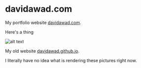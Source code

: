 davidawad.com
============

My portfolio website [davidawad.com](https://www.davidawad.com).

Here's a thing

![alt text](http://www.kylejson.com/img/v2_DRAFT1.png "Redesign Draft 1")

My old website [davidawad.github.io](davidawad.github.io).

I literally have no idea what is rendering these pictures right now. 
